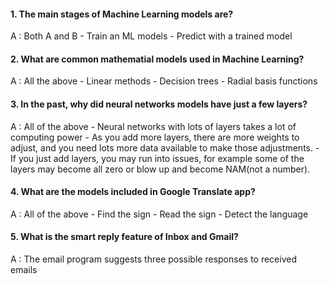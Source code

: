 #### 1. The main stages of Machine Learning models are?

A : Both A and B
    - Train an ML models
    - Predict with a trained model

#### 2. What are common mathematial models used in Machine Learning?

A : All the above
    - Linear methods
    - Decision trees
    - Radial basis functions

#### 3. In the past, why did neural networks models have just a few layers?

A : All of the above
    - Neural networks with lots of layers takes a lot of computing power
    - As you add more layers, there are more weights to adjust, and you need lots more data available to make those adjustments.
    - If you just add layers, you may run into issues, for example some of the layers may become all zero or blow up and become NAM(not a number).

#### 4. What are the models included in Google Translate app?

A : All of the above
    - Find the sign
    - Read the sign
    - Detect the language

#### 5. What is the smart reply feature of Inbox and Gmail?

A : The email program suggests three possible responses to received emails